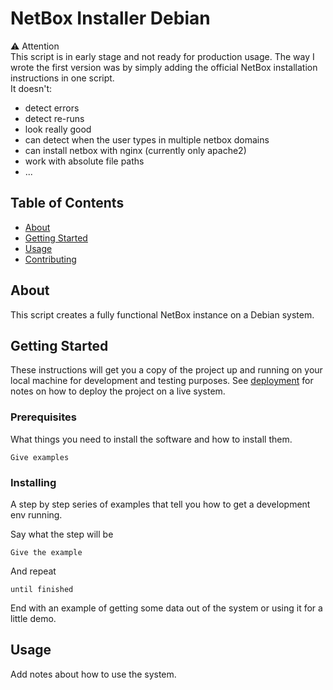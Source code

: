 # NetBox Installer Debian

⚠️ Attention <br>
This script is in early stage and not ready for production usage. The way I wrote the first version was by simply adding the official NetBox installation instructions in one script.<br>
It doesn't:<br>
- detect errors
- detect re-runs
- look really good
- can detect when the user types in multiple netbox domains
- can install netbox with nginx (currently only apache2)
- work with absolute file paths
- ...

## Table of Contents

- [About](#about)
- [Getting Started](#getting_started)
- [Usage](#usage)
- [Contributing](../CONTRIBUTING.md)

## About <a name = "about"></a>

This script creates a fully functional NetBox instance on a Debian system.

## Getting Started <a name = "getting_started"></a>

These instructions will get you a copy of the project up and running on your local machine for development and testing purposes. See [deployment](#deployment) for notes on how to deploy the project on a live system.

### Prerequisites

What things you need to install the software and how to install them.

```
Give examples
```

### Installing

A step by step series of examples that tell you how to get a development env running.

Say what the step will be

```
Give the example
```

And repeat

```
until finished
```

End with an example of getting some data out of the system or using it for a little demo.

## Usage <a name = "usage"></a>

Add notes about how to use the system.

